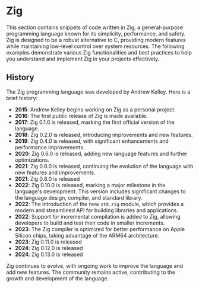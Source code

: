 # Zig
This section contains snippets of code written in Zig, a general-purpose programming language known for its simplicity, performance, and safety.
Zig is designed to be a robust alternative to C, providing modern features while maintaining low-level control over system resources. The following examples demonstrate various Zig functionalities and best practices to help you understand and implement Zig in your projects effectively.

## History
The Zig programming language was developed by Andrew Kelley. Here is a brief history:

- **2015**: Andrew Kelley begins working on Zig as a personal project.
- **2016**: The first public release of Zig is made available.
- **2017**: Zig 0.1.0 is released, marking the first official version of the language.
- **2018**: Zig 0.2.0 is released, introducing improvements and new features.
- **2019**: Zig 0.4.0 is released, with significant enhancements and performance improvements.
- **2020**: Zig 0.6.0 is released, adding new language features and further optimizations.
- **2021**: Zig 0.8.0 is released, continuing the evolution of the language with new features and improvements.
- **2021**: Zig 0.8.0 is released
- **2022**: Zig 0.10.0 is released, marking a major milestone in the language's development. This version includes significant changes to the language design, compiler, and standard library.
- **2022**: The introduction of the new `std.zig` module, which provides a modern and streamlined API for building libraries and applications.
- **2022**: Support for incremental compilation is added to Zig, allowing developers to build and test their code in smaller increments.
- **2023**: The Zig compiler is optimized for better performance on Apple Silicon chips, taking advantage of the ARM64 architecture.
- **2023**: Zig 0.11.0 is released
- **2024**: Zig 0.12.0 is released
- **2024**: Zig 0.13.0 is released

Zig continues to evolve, with ongoing work to improve the language and add new features. The community remains active, contributing to the growth and development of the language.